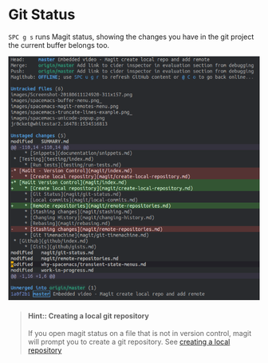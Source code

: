 # Git Status

`SPC g s` runs Magit status, showing the changes you have in the git project the current buffer belongs too.

[![Spacemacs Magit Status Exaple](/images/spacemacs-magit-status-example-full.png)](/images/spacemacs-magit-status-example-full.png)



> #### Hint:: Creating a local git repository
> If you open magit status on a file that is not in version control, magit will prompt you to create a git repository.  See [creating a local repository](create-a-local-repository.html)
